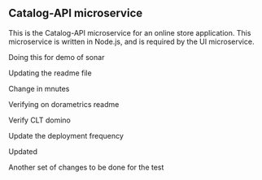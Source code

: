 ## Catalog-API microservice

This is the Catalog-API microservice for an online store application. This microservice is written in Node.js, and is required by the UI microservice.

Doing this for demo of sonar

Updating the readme file

Change in mnutes

Verifying on dorametrics readme

Verify CLT domino

Update the deployment frequency

Updated

Another set of changes to be done for the test 
